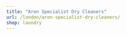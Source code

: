 ```yaml
---
title: "Aron Specialist Dry Cleaners"
url: /london/aron-specialist-dry-cleaners/
shop: laundry
---
```

